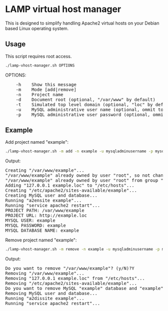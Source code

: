 LAMP virtual host manager
==================

This is designed to simplify handling Apache2 virtual hosts on your Debian based Linux operating system.

Usage
-----
This script requires root access.

```bash
./lamp-vhost-manager.sh OPTIONS
```

OPTIONS:

<pre>
    -h    Show this message
    -m    Mode [add|remove]
    -n    Project name
    -d    Document root (optional, "/var/www" by default)
    -t    Simulated top level domain (optional, "loc" by default)
    -u    MySQL administrative user name (optional, ommit to avoid creating database)
    -p    MySQL administrative user password (optional, ommit to avoid creating database)
</pre>

Example
-------
Add project named "example":

```bash
./lamp-vhost-manager.sh -m add -n example -u mysqladminusername -p mysqladminuserpassword
```

Output:

<pre>
Creating "/var/www/example"...
"/var/www/example" already owned by user "root", so not changing ownership...
"/var/www/example" already owned by user "root" from group "root", so not changing group ownership...
Adding "127.0.0.1 example.loc" to "/etc/hosts"...
Creating "/etc/apache2/sites-available/example"...
Creating MySQL user and database...
Running "a2ensite example"...
Running "service apache2 restart"...
PROJECT PATH: /var/www/example
PROJECT URL: http://example.loc
MYSQL USER: example
MYSQL PASSWORD: example
MYSQL DATABASE NAME: example
</pre>

Remove project named "example":

```bash
./lamp-vhost-manager.sh -m remove -n example -u mysqladminusername -p mysqladminuserpassword
```

Output:

<pre>
Do you want to remove "/var/www/example"? (y/N)?Y
Removing "/var/www/example"...
Removing "127.0.0.1 example.loc" from "/etc/hosts"...
Removing "/etc/apache2/sites-available/example"...
Do you want to remove MySQL "example" database and "example" user? (y/N)?Y
Removing MySQL user and database...
Running "a2dissite example"...
Running "service apache2 restart"...
</pre>
